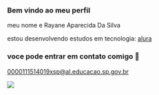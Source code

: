  ### Bem vindo ao meu perfil

meu nome e Rayane Aparecida Da Silva 

estou desenvolvendo estudos em tecnologia: [alura](https://www.alura.com) 

### voce pode entrar em contato comigo 📧 
0000111514019xsp@al.educacao.sp.gov.br 

![](https://media.tenor.com/o8hHjmdiSgAAAAAi/sanrio.gif)
